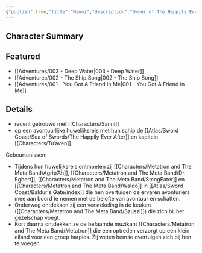 ```yaml
---
{"publish":true,"title":"Manni","description":"Owner of The Happily Ever After","created":"2025-07-21T19:14:09.526+02:00","modified":"2025-07-22T22:57:00.937+02:00","published":"2025-07-22T22:57:00.937+02:00","cssclasses":""}
---
```


## Character Summary

## Featured
- [[Adventures/003 - Deep Water\|003 - Deep Water]]
- [[Adventures/002 - The Ship Song\|002 - The Ship Song]]
- [[Adventures/001 - You Got A Friend In Me\|001 - You Got A Friend In Me]]

## Details
* recent getrouwd met [[Characters/Sanni]]
* op een avontuurlijke huwelijksreis met hun schip de [[Atlas/Sword Coast/Sea of Swords/The Happily Ever After]] en kapitein [[Characters/Tu’aven]]. 

Gebeurtenissen:
* Tijdens hun huwelijksreis ontmoeten zij [[Characters/Metatron and The Meta Band/Agrip’Ah]], [[Characters/Metatron and The Meta Band/Dr. Egbert]], [[Characters/Metatron and The Meta Band/SmogEater]] en [[Characters/Metatron and The Meta Band/Waldo]] in [[Atlas/Sword Coast/Baldur's Gate/index]] die hen overtuigen de ervaren avonturiers mee aan boord te nemen met de belofte van avontuur en schatten. 
* Onderweg ontdekken zij een verstekeling in de keuken ([[Characters/Metatron and The Meta Band/Szuszi]]) die zich bij het gezelschap voegt.
* Kort daarna ontdekken ze de befaamde muzikant [[Characters/Metatron and The Meta Band/Metatron]] die een optreden verzorgt op een klein eiland voor een groep harpies. Zij weten hem te overtuigen zich bij hen te voegen. 

